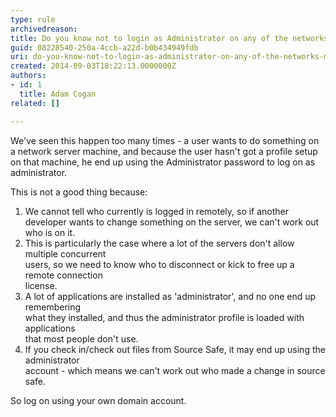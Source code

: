```yaml
---
type: rule
archivedreason: 
title: Do you know not to login as Administrator on any of the networks machines?
guid: 08228540-250a-4ccb-a22d-b0b434949fdb
uri: do-you-know-not-to-login-as-administrator-on-any-of-the-networks-machines
created: 2014-09-03T18:22:13.0000000Z
authors:
- id: 1
  title: Adam Cogan
related: []

---
```


We've seen this happen too many times - a user wants to do something on a network server machine, and because the user hasn't got a profile setup on that machine, he end up using the Administrator password to log on as administrator.

<!--endintro-->

This is not a good thing because:

1. We cannot tell who currently is logged in remotely, so if another developer wants to change something on the server, we can't work out who is on it.
2. This is particularly the case where a lot of the servers don't allow multiple concurrent<br>                        users, so we need to know who to disconnect or kick to free up a remote connection<br>                        license.
3. A lot of applications are installed as 'administrator', and no one end up remembering<br>                        what they installed, and thus the administrator profile is loaded with applications<br>                        that most people don't use.
4. If you check in/check out files from Source Safe, it may end up using the administrator<br>                        account - which means we can't work out who made a change in source safe.


So log on using your own domain account.
